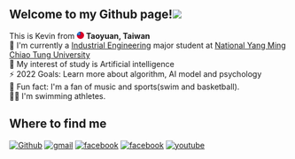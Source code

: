 ## Welcome to my Github page!<img src="https://raw.githubusercontent.com/verma-anushka/verma-anushka/master/gifs/wave.gif" width="30px"> 

<p>
This is Kevin from <img src="materials/taiwan.png" width="13"/> <b>Taoyuan, Taiwan</b> </br> 
📖 I'm currently a <a href="https://iem.nycu.edu.tw">Industrial Engineering</a> major student at <a href="https://www.nycu.edu.tw">National Yang Ming Chiao Tung University</a></br> 
🤣 My interest of study is Artificial intelligence</br> 
⚡️ 2022 Goals: Learn more about algorithm, AI model and psychology</br> 
🔭 Fun fact: I'm a fan of music and sports(swim and basketball).</br> 
🏊‍♀️ I'm swimming athletes.</br> 
</p>

## Where to find me

<a href="https://github.com/hankshyu" target="_blank"><img alt="Github" src="https://img.shields.io/badge/github-%23121011.svg?style=for-the-badge&logo=github&logoColor=white"/></a>
<a href=mailto:a0972789389@gmail.com><img alt="gmail" src="https://img.shields.io/badge/Gmail-D14836?style=for-the-badge&logo=gmail&logoColor=white" /></a>
<a href="https://www.facebook.com/profile.php?id=100003052835494" target="_blank"><img alt="facebook" src="https://img.shields.io/badge/Facebook-%231877F2.svg?style=for-the-badge&logo=Facebook&logoColor=white"/></a>
<a href="https://www.instagram.com/yueshen_0829/" target="_blank"><img alt="facebook" src="https://img.shields.io/badge/Instagram-%23E4405F.svg?style=for-the-badge&logo=Instagram&logoColor=white"/></a> 
<a href="https://www.youtube.com/channel/UC42P8Z3gHVxJzJSgr4HO5Fw"><img alt="youtube" src="https://img.shields.io/badge/YouTube-%23FF0000.svg?style=for-the-badge&logo=YouTube&logoColor=white" /></a>


